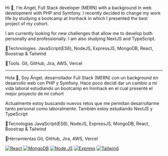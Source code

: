 Hi 👋, I'm Angel, Full Stack developer (MERN) with a background in web development with PHP and Symfony. I recently decided to change my work life by studying a bootcamp at Ironhack in which I presented the best project of my cohort. 

I am currently looking for new challenges that allow me to develop both personally and professionally. I am also studying NextJS and TypeScript.

🚀Technologies.
JavaScript(ES6), NodeJS, ExpressJS, MongoDB, React, Boostrap & Tailwind

📌Tools.
Git, GitHub, Jira, AWS, Vercel

---

Hola 👋, Soy Ángel, desarrollador Full Stack (MERN) con un background en desarrollo web con PHP y Symfony. Hace poco decidí dar un cambio a mi vida laboral estudiando un bootcamp en Ironhack en el cual presenté el mejor proyecto de mi cohort 

Actualmente estoy buscando nuevos retos que me permitan desarrollarme tanto personal como laboralmente. También estoy estudiando NextJS y TypeScript

🚀Tecnologías
JavaScript(ES6), NodeJS, ExpressJS, MongoDB, React, Boostrap & Tailwind

📌Herramientas
Git, GitHub, Jira, AWS, Vercel

[![React](https://img.shields.io/badge/React-1399c4?style=for-the-badge&logo=react&logoColor=white&labelColor=101010)]()
[![MongoDB](https://img.shields.io/badge/MongoDB-47A248?style=for-the-badge&logo=mongodb&logoColor=white&labelColor=101010)]()
[![Node.JS](https://img.shields.io/badge/Node.JS-339933?style=for-the-badge&logo=node.js&logoColor=white&labelColor=101010)]()
[![Express](https://img.shields.io/badge/Express-353535?style=for-the-badge&logo=express&logoColor=white&labelColor=101010)]()
[![Tailwind](https://img.shields.io/badge/tailwindcss-1399c4?style=for-the-badge&logo=tailwindcss&logoColor=white&labelColor=101010)]()

